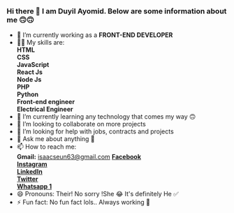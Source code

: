 ### Hi there 👋 I am Duyil Ayomid. Below are some information about me 🙃🙃

- 🔭 I’m currently working as a **FRONT-END DEVELOPER**
- 🧑‍💻 My skills are:  
      **HTML**  
      **CSS**  
      **JavaScript**  
      **React Js**  
      **Node Js**  
      **PHP**  
      **Python**  
      **Front-end engineer**  
      **Electrical Engineer**
- 🌱 I’m currently learning any technology that comes my way 🙃
- 👯 I’m looking to collaborate on more projects
- 🤔 I’m looking for help with jobs, contracts and projects
- 💬 Ask me about anything 🙂
- 📫 How to reach me:  
      **Gmail:** isaacseun63@gmail.com
      **[Facebook](https://www.facebook.com/dasimems "My facebook page 🙂")**  
      **[Instagram](https://www.instagram.com/dasimems "My instagram profile 🙂")**  
      **[LinkedIn](https://www.linkedin.com/in/dasimems "My Linkedin profile 🙂")**  
      **[Twitter](https://www.Twitter.com/dasimems "My twitter profile 🙂")**  
      **[Whatsapp 1](https://www.wa.me/+2348148697462 "My Whatsapp account 1 🙂")**  
- 😄 Pronouns: Their! No sorry !She 😂 It's definitely He ✅
- ⚡ Fun fact: No fun fact lols.. Always working 🥱


<!--
**dasimems/dasimems** is a ✨ _special_ ✨ repository because its `README.md` (this file) appears on your GitHub profile.

Here are some ideas to get you started:

- 🔭 I’m currently working as a **FRONT-END DEVELOPER**
- 🧑‍💻 My skills are:
      **HTML**  
      **CSS**  
      **JavaScript**  
      **React Js**  
      **Node Js**  
      **PHP**  
      **Python**  
      **Front-end engineer**  
      **Electrical Engineer**
- 🌱 I’m currently learning any technology that comes my way 🙃
- 👯 I’m looking to collaborate on more projects
- 🤔 I’m looking for help with jobs, contracts and projects
- 💬 Ask me about anything 🙂
- 📫 How to reach me:  
      **Gmail:** isaacseun63@gmail.com  
      **[Facebook](https://www.facebook.com/dasimems"My facebook page 🙂")**
      **[Instagram](https://www.instagram.com/dasimems"My instagram profile 🙂")**
      **[LinkedIn](https://www.linkedin.com/in/dasimems"My Linkedin profile 🙂")**
      **[Twitter](https://www.Twitter.com/dasimems"My twitter profile 🙂")**
      **[Whatsapp 1](https://www.wa.me/+2348148697462"My Whatsapp account 1 🙂")**  
- 😄 Pronouns: Their! No sorry !She 😂 It's definitely He ✅
- ⚡ Fun fact: No fun fact lols.. Always working 🥱
-->
